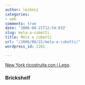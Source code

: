 ```yaml
---
author: leibniz
categories:
- web
comments: true
date: '2006-08-21T12:54:03Z'
slug: mela-a-cubetti
title: Mela a cubetti
url: "/2006/08/21/mela-a-cubetti/"
wordpress_id: 2281

---
```

[New York ricostruita con i Lego](http://www.brickshelf.com/cgi-bin/gallery.cgi?f=102673).

### Brickshelf
